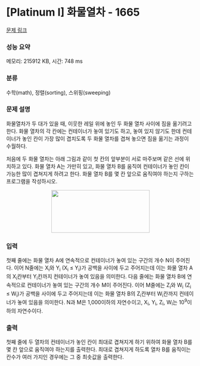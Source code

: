 # [Platinum I] 화물열차 - 1665 

[문제 링크](https://www.acmicpc.net/problem/1665) 

### 성능 요약

메모리: 215912 KB, 시간: 748 ms

### 분류

수학(math), 정렬(sorting), 스위핑(sweeping)

### 문제 설명

<p>화물열차가 두 대가 있을 때, 이웃한 레일 위에 놓인 두 화물 열차 사이에 짐을 옮기려고 한다. 화물 열차의 각 칸에는 컨테이너가 놓여 있기도 하고, 놓여 있지 않기도 한데 컨테이너가 놓인 칸이 가장 많이 겹치도록 두 화물 열차를 겹쳐 놓으면 짐을 옮기는 과정이 수월하다.</p>

<p>처음에 두 화물 열차는 아래 그림과 같이 첫 칸의 앞부분이 서로 마주보며 같은 선에 위치하고 있다. 화물 열차 A는 가만히 있고, 화물 열차 B를 움직여 컨테이너가 놓인 칸이 가능한 많이 겹쳐지게 하려고 한다. 화물 열차 B를 몇 칸 앞으로 움직여야 하는지 구하는 프로그램을 작성하시오.</p>

<p style="text-align: center;"><img alt="" src="" style="width: 263px; height: 114px;"></p>

### 입력 

 <p>첫째 줄에는 화물 열차 A에 연속적으로 컨테이너가 놓여 있는 구간의 개수 N이 주어진다. 이어 N줄에는 X<sub>i</sub>와 Y<sub>i</sub> (X<sub>i</sub> ≤ Y<sub>i</sub>)가 공백을 사이에 두고 주어지는데 이는 화물 열차 A의 X<sub>i</sub>칸부터 Y<sub>i</sub>칸까지 컨테이너가 놓여 있음을 의미한다. 다음 줄에는 화물 열차 B에 연속적으로 컨테이너가 놓여 있는 구간의 개수 M이 주어진다. 이어 M줄에는 Z<sub>i</sub>와 W<sub>i</sub> (Z<sub>i</sub> ≤ W<sub>i</sub>)가 공백을 사이에 두고 주어지는데 이는 화물 열차 B의 Z<sub>i</sub>칸부터 W<sub>i</sub>칸까지 컨테이너가 놓여 있음을 의미한다. N과 M은 1,000이하의 자연수이고, X<sub>i</sub>, Y<sub>i</sub>, Z<sub>i</sub>, W<sub>i</sub>는 10<sup>9</sup>이하의 자연수이다.</p>

### 출력 

 <p>첫째 줄에 두 열차의 컨테이너가 놓인 칸이 최대로 겹쳐지게 하기 위하여 화물 열차 B를 몇 칸 앞으로 움직여야 하는지를 출력한다. 최대로 겹쳐지게 하도록 열차 B를 움직이는 칸수가 여러 가지인 경우에는 그 중 최솟값을 출력한다.</p>

